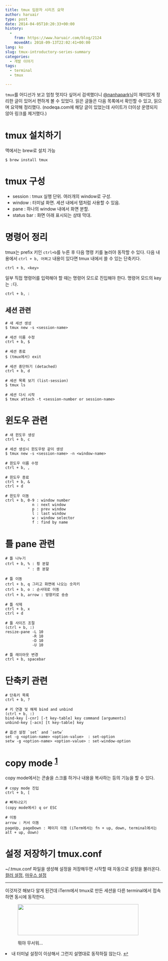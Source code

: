 ```yaml
---
title: tmux 입문자 시리즈 요약
author: haruair
type: post
date: 2014-04-05T10:20:33+00:00
history:
  - 
    from: https://www.haruair.com/blog/2124
    movedAt: 2018-09-13T22:02:41+00:00
lang: ko
slug: tmux-introductory-series-summary
categories:
  - 개발 이야기
tags:
  - terminal
  - tmux

---
```

`tmux`를 어디선가 보고 엄청 멋지다 싶어서 검색했더니 [@nanhapark][1]님이 재미있게 정리한 글이 있어서 편하게 볼 수 있었다. 읽은 글들은 다음 목록에서 확인할 수 있고, 읽으며 요약해 정리했다. (nodeqa.com에 해당 글이 있었는데 사이트가 더이상 운영되지 않아 링크를 제거했다.)

# tmux 설치하기

맥에서는 brew로 설치 가능

    $ brew install tmux
    

# tmux 구성

  * session : tmux 실행 단위. 여러개의 window로 구성.
  * window : 터미널 화면. 세션 내에서 탭처럼 사용할 수 있음.
  * pane : 하나의 window 내에서 화면 분할.
  * status bar : 화면 아래 표시되는 상태 막대.

# 명령어 정리

tmux는 prefix 키인 `ctrl+b`를 누른 후 다음 명령 키를 눌러야 동작할 수 있다. 다음 내용에서 `ctrl + b, 어쩌고` 내용이 있다면 tmux 내에서 쓸 수 있는 단축키다.

    ctrl + b, <key>
    

일부 직접 명령어를 입력해야 할 때는 명령어 모드로 진입해야 한다. 명령어 모드의 key는 `:`다.

    ctrl + b, :
    

## 세션 관련

    # 새 세션 생성
    $ tmux new -s <session-name>
    
    # 세션 이름 수정
    ctrl + b, $
    
    # 세션 종료
    $ (tmux에서) exit
    
    # 세션 중단하기 (detached)
    ctrl + b, d
    
    # 세션 목록 보기 (list-session)
    $ tmux ls
    
    # 세션 다시 시작
    $ tmux attach -t <session-number or session-name>
    

# 윈도우 관련

    # 새 윈도우 생성
    ctrl + b, c
    
    # 세션 생성시 윈도우랑 같이 생성
    $ tmux new -s <session-name> -n <window-name>
    
    # 윈도우 이름 수정
    ctrl + b, ,
    
    # 윈도우 종료
    ctrl + b, &
    ctrl + d
    
    # 윈도우 이동
    ctrl + b, 0-9 : window number
                n : next window
                p : prev window
                l : last window
                w : window selector
                f : find by name
    

# 틀 pane 관련

    # 틀 나누기
    ctrl + b, % : 횡 분할
              " : 종 분할
    
    # 틀 이동
    ctrl + b, q 그리고 화면에 나오는 숫자키
    ctrl + b, o : 순서대로 이동
    ctrl + b, arrow : 방향키로 숑숑
    
    # 틀 삭제
    ctrl + b, x
    ctrl + d
    
    # 틀 사이즈 조절
    (ctrl + b, :)
    resize-pane -L 10
                -R 10
                -D 10
                -U 10
    
    # 틀 레이아웃 변경
    ctrl + b, spacebar
    

# 단축키 관련

    # 단축키 목록
    ctrl + b, ?
    
    # 키 연결 및 해제 bind and unbind
    (ctrl + b, :)
    bind-key [-cnr] [-t key-table] key command [arguments]
    unbind-key [-acn] [t key-table] key
    
    # 옵션 설정 `set` and `setw`
    set -g <option-name> <option-value>  : set-option
    setw -g <option-name> <option-value> : set-window-option
    

# copy mode <sup id="fnref-2124-2"><a href="#fn-2124-2">1</a></sup>

copy mode에서는 콘솔을 스크롤 하거나 내용을 복사하는 등의 기능을 할 수 있다.

    # copy mode 진입
    ctrl + b, [
    
    # 빠져나오기
    (copy mode에서) q or ESC
    
    # 이동
    arrow : 커서 이동
    pageUp, pageDown : 페이지 이동 (iTerm에서는 fn + up, down, terminal에서는 alt + up, down)
    

# 설정 저장하기 tmux.conf

~/.tmux.conf 파일을 생성해 설정을 저장해두면 시작할 때 자동으로 설정을 불러온다. [컬러 설정][2], [마우스 설정][3]

* * *

이것저것 해보다 알게 된건데 iTerm에서 tmux로 만든 세션을 다른 terminal에서 접속하면 동시에 동작한다.<figure style="width: 386px" class="wp-caption alignnone">

<img src="https://31.media.tumblr.com/346d892a029a2e71b781bcc257ffba66/tumblr_n3jz7zm0ZA1sunplfo1_400.gif?resize=386%2C99&#038;ssl=1" width="386" height="99" class data-recalc-dims="1" /><figcaption class="wp-caption-text">뭐야 무서워&#8230;</figcaption></figure> 

<li id="fn-2124-2">
  내 터미널 설정이 이상해서 그런지 설명대로 동작하질 않는다.&#160;<a href="#fnref-2124-2">&#8617;</a> </fn></footnotes>

 [1]: http://twitter.com/nanhapark
 [2]: http://nodeqa.com/nodejs_ref/102#UTog7IOB7YOc67CU7J2YIOyDieyDgeydtCDsspjsnYzsl5Ag64W57IOJ7J24642wLCDstIzsiqTrn6zsm4zsmpQ=
 [3]: http://nodeqa.com/nodejs_ref/102#UTog66eI7Jqw7Iqk66GcIO2VoCDsiJgg7JeG64KY7JqUPw==
